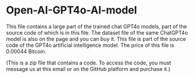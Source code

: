 # Open-AI-GPT4o-AI-model
This file contains a large part of the trained chat GPT4o models, part of the source code of which is in this file. The dataset file of the same ChatGPT4o model is also on the page and you can buy it. This file is part of the source code of the GPT4o artificial intelligence model. The price of this file is 0.00044 Bitcoin.

 (This is a zip file that contains a code. To access the code, you must message us at this email or on the GitHub platform and purchase it.)
